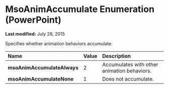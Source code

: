 
# MsoAnimAccumulate Enumeration (PowerPoint)

 **Last modified:** July 28, 2015

Specifies whether animation behaviors accumulate. 


|**Name**|**Value**|**Description**|
|:-----|:-----|:-----|
| **msoAnimAccumulateAlways**|2|Accumulates with other animation behaviors.|
| **msoAnimAccumulateNone**|1|Does not accumulate.|
